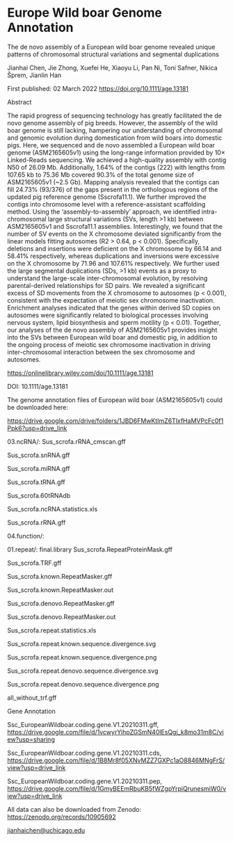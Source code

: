 # Europe Wild boar Genome Annotation

The de novo assembly of a European wild boar genome revealed unique patterns of chromosomal structural variations and segmental duplications

Jianhai Chen, Jie Zhong, Xuefei He, Xiaoyu Li, Pan Ni, Toni Safner, Nikica Šprem, Jianlin Han


First published: 02 March 2022 https://doi.org/10.1111/age.13181

Abstract

The rapid progress of sequencing technology has greatly facilitated the de novo genome assembly of pig breeds. However, the assembly of the wild boar genome is still lacking, hampering our understanding of chromosomal and genomic evolution during domestication from wild boars into domestic pigs. Here, we sequenced and de novo assembled a European wild boar genome (ASM2165605v1) using the long-range information provided by 10× Linked-Reads sequencing. We achieved a high-quality assembly with contig N50 of 26.09 Mb. Additionally, 1.64% of the contigs (222) with lengths from 107.65 kb to 75.36 Mb covered 90.3% of the total genome size of ASM2165605v1 (~2.5 Gb). Mapping analysis revealed that the contigs can fill 24.73% (93/376) of the gaps present in the orthologous regions of the updated pig reference genome (Sscrofa11.1). We further improved the contigs into chromosome level with a reference-assistant scaffolding method. Using the ‘assembly-to-assembly’ approach, we identified intra-chromosomal large structural variations (SVs, length >1 kb) between ASM2165605v1 and Sscrofa11.1 assemblies. Interestingly, we found that the number of SV events on the X chromosome deviated significantly from the linear models fitting autosomes (R2 > 0.64, p < 0.001). Specifically, deletions and insertions were deficient on the X chromosome by 66.14 and 58.41% respectively, whereas duplications and inversions were excessive on the X chromosome by 71.96 and 107.61% respectively. We further used the large segmental duplications (SDs, >1 kb) events as a proxy to understand the large-scale inter-chromosomal evolution, by resolving parental-derived relationships for SD pairs. We revealed a significant excess of SD movements from the X chromosome to autosomes (p < 0.001), consistent with the expectation of meiotic sex chromosome inactivation. Enrichment analyses indicated that the genes within derived SD copies on autosomes were significantly related to biological processes involving nervous system, lipid biosynthesis and sperm motility (p < 0.01). Together, our analyses of the de novo assembly of ASM2165605v1 provides insight into the SVs between European wild boar and domestic pig, in addition to the ongoing process of meiotic sex chromosome inactivation in driving inter-chromosomal interaction between the sex chromosome and autosomes.

https://onlinelibrary.wiley.com/doi/10.1111/age.13181

DOI: 10.1111/age.13181

The genome annotation files of European wild boar (ASM2165605v1) could be downloaded here:

https://drive.google.com/drive/folders/1JBD6FMwKtImZ6TlxfHaMVPcFc0f1Ppk6?usp=drive_link

03.ncRNA/:
Sus_scrofa.rRNA_cmscan.gff

Sus_scrofa.snRNA.gff

Sus_scrofa.miRNA.gff

Sus_scrofa.tRNA.gff

Sus_scrofa.60tRNAdb

Sus_scrofa.ncRNA.statistics.xls

Sus_scrofa.rRNA.gff


04.function/:


01.repeat/:
final.library
Sus_scrofa.RepeatProteinMask.gff

Sus_scrofa.TRF.gff

Sus_scrofa.known.RepeatMasker.gff

Sus_scrofa.known.RepeatMasker.out

Sus_scrofa.denovo.RepeatMasker.gff

Sus_scrofa.denovo.RepeatMasker.out

Sus_scrofa.repeat.statistics.xls

Sus_scrofa.repeat.known.sequence.divergence.svg

Sus_scrofa.repeat.known.sequence.divergence.png

Sus_scrofa.repeat.denovo.sequence.divergence.svg

Sus_scrofa.repeat.denovo.sequence.divergence.png

all_without_trf.gff


Gene Annotation

Ssc_EuropeanWildboar.coding.gene.V1.20210311.gff, https://drive.google.com/file/d/1vcwyrYihpZGSmN40lEsQgj_k8mo31m8C/view?usp=sharing

Ssc_EuropeanWildboar.coding.gene.V1.20210311.cds, https://drive.google.com/file/d/1B8Mr8f05XNvMZZ7GXPc1aO8846MNgFrS/view?usp=drive_link

Ssc_EuropeanWildboar.coding.gene.V1.20210311.pep, https://drive.google.com/file/d/1GmyBEEmRbuKB5fWZgpYrpiQrunesmiW0/view?usp=drive_link

All data can also be downloaded from Zenodo: 
https://zenodo.org/records/10905692



jianhaichen@uchicago.edu

